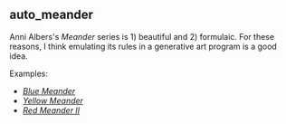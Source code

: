 ## auto_meander

Anni Albers's *Meander* series is 1) beautiful and 2) formulaic. For these reasons, I think emulating its rules in a generative art program is a good idea.

Examples:

* [*Blue Meander*](http://art.famsf.org/anni-albers/blue-meander-1996743)
* [*Yellow Meander*](http://art.famsf.org/anni-albers/yellow-meander-1996742)
* [*Red Meander II*](http://art.famsf.org/anni-albers/red-meander-ii-1996745)